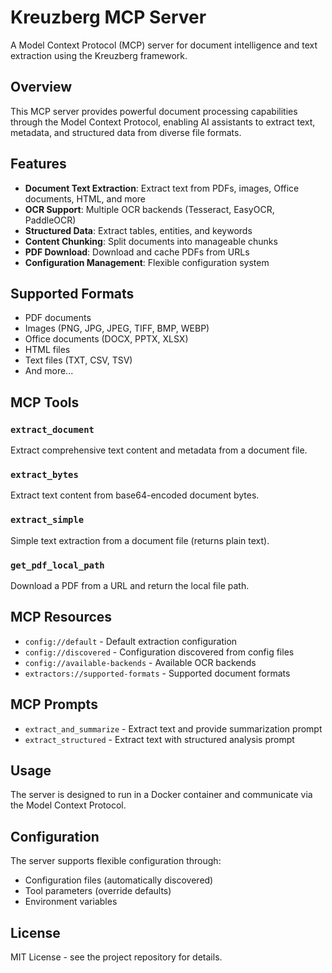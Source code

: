 # Kreuzberg MCP Server

A Model Context Protocol (MCP) server for document intelligence and text extraction using the Kreuzberg framework.

## Overview

This MCP server provides powerful document processing capabilities through the Model Context Protocol, enabling AI assistants to extract text, metadata, and structured data from diverse file formats.

## Features

- **Document Text Extraction**: Extract text from PDFs, images, Office documents, HTML, and more
- **OCR Support**: Multiple OCR backends (Tesseract, EasyOCR, PaddleOCR)
- **Structured Data**: Extract tables, entities, and keywords
- **Content Chunking**: Split documents into manageable chunks
- **PDF Download**: Download and cache PDFs from URLs
- **Configuration Management**: Flexible configuration system

## Supported Formats

- PDF documents
- Images (PNG, JPG, JPEG, TIFF, BMP, WEBP)
- Office documents (DOCX, PPTX, XLSX)
- HTML files
- Text files (TXT, CSV, TSV)
- And more...

## MCP Tools

### `extract_document`
Extract comprehensive text content and metadata from a document file.

### `extract_bytes`
Extract text content from base64-encoded document bytes.

### `extract_simple`
Simple text extraction from a document file (returns plain text).

### `get_pdf_local_path`
Download a PDF from a URL and return the local file path.

## MCP Resources

- `config://default` - Default extraction configuration
- `config://discovered` - Configuration discovered from config files
- `config://available-backends` - Available OCR backends
- `extractors://supported-formats` - Supported document formats

## MCP Prompts

- `extract_and_summarize` - Extract text and provide summarization prompt
- `extract_structured` - Extract text with structured analysis prompt

## Usage

The server is designed to run in a Docker container and communicate via the Model Context Protocol.

## Configuration

The server supports flexible configuration through:
- Configuration files (automatically discovered)
- Tool parameters (override defaults)
- Environment variables

## License

MIT License - see the project repository for details.
